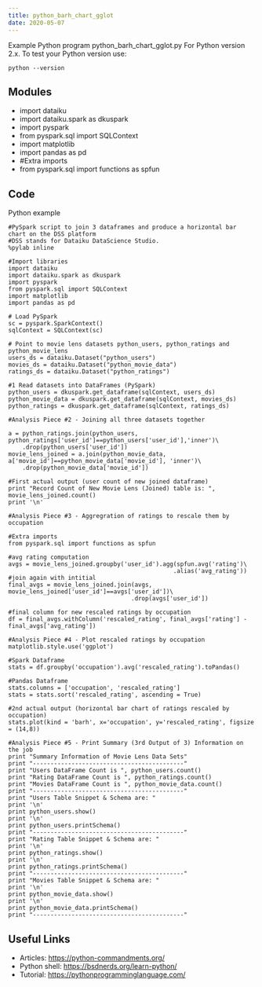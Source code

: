 ```yaml
---
title: python_barh_chart_gglot
date: 2020-05-07
---
```

Example Python program python_barh_chart_gglot.py
For Python version 2.x.
To test your Python version use:

    python --version

## Modules

* import dataiku
* import dataiku.spark as dkuspark
* import pyspark
* from pyspark.sql import SQLContext
* import matplotlib
* import pandas as pd
* #Extra imports
* from pyspark.sql import functions as spfun

## Code

Python example

    #PySpark script to join 3 dataframes and produce a horizontal bar chart on the DSS platform
    #DSS stands for Dataiku DataScience Studio.
    %pylab inline
    
    #Import libraries
    import dataiku
    import dataiku.spark as dkuspark
    import pyspark
    from pyspark.sql import SQLContext
    import matplotlib
    import pandas as pd
    
    # Load PySpark
    sc = pyspark.SparkContext()
    sqlContext = SQLContext(sc)
    
    # Point to movie lens datasets python_users, python_ratings and python_movie_lens
    users_ds = dataiku.Dataset("python_users")
    movies_ds = dataiku.Dataset("python_movie_data")
    ratings_ds = dataiku.Dataset("python_ratings")
    
    #1 Read datasets into DataFrames (PySpark)
    python_users = dkuspark.get_dataframe(sqlContext, users_ds)
    python_movie_data = dkuspark.get_dataframe(sqlContext, movies_ds)
    python_ratings = dkuspark.get_dataframe(sqlContext, ratings_ds)
    
    #Analysis Piece #2 - Joining all three datasets together
    
    a = python_ratings.join(python_users, python_ratings['user_id']==python_users['user_id'],'inner')\
        .drop(python_users['user_id'])
    movie_lens_joined = a.join(python_movie_data, a['movie_id']==python_movie_data['movie_id'], 'inner')\
        .drop(python_movie_data['movie_id'])
    
    #First actual output (user count of new joined dataframe)
    print "Record Count of New Movie Lens (Joined) table is: ", movie_lens_joined.count()
    print '\n'
    
    #Analysis Piece #3 - Aggregration of ratings to rescale them by occupation
    
    #Extra imports
    from pyspark.sql import functions as spfun
    
    #avg rating computation
    avgs = movie_lens_joined.groupby('user_id').agg(spfun.avg('rating')\
                                                   .alias('avg_rating'))
    #join again with intitial
    final_avgs = movie_lens_joined.join(avgs, movie_lens_joined['user_id']==avgs['user_id'])\
                                       .drop(avgs['user_id'])
    
    #final column for new rescaled ratings by occupation
    df = final_avgs.withColumn('rescaled_rating', final_avgs['rating'] - final_avgs['avg_rating'])
    
    #Analysis Piece #4 - Plot rescaled ratings by occupation
    matplotlib.style.use('ggplot')
    
    #Spark Dataframe
    stats = df.groupby('occupation').avg('rescaled_rating').toPandas()
    
    #Pandas Dataframe
    stats.columns = ['occupation', 'rescaled_rating']
    stats = stats.sort('rescaled_rating', ascending = True)
    
    #2nd actual output (horizontal bar chart of ratings rescaled by occupation)
    stats.plot(kind = 'barh', x='occupation', y='rescaled_rating', figsize = (14,8))
    
    #Analysis Piece #5 - Print Summary (3rd Output of 3) Information on the job
    print "Summary Information of Movie Lens Data Sets"
    print "-------------------------------------------"
    print "Users DataFrame Count is ", python_users.count()
    print "Rating DataFrame Count is ", python_ratings.count()
    print "Movies DataFrame Count is ", python_movie_data.count()
    print "-------------------------------------------"
    print "Users Table Snippet & Schema are: "
    print '\n'
    print python_users.show()
    print '\n'
    print python_users.printSchema()
    print "-------------------------------------------"
    print "Rating Table Snippet & Schema are: "
    print '\n'
    print python_ratings.show()
    print '\n'
    print python_ratings.printSchema()
    print "-------------------------------------------"
    print "Movies Table Snippet & Schema are: "
    print '\n'
    print python_movie_data.show()
    print '\n'
    print python_movie_data.printSchema()
    print "-------------------------------------------"
    

## Useful Links

- Articles: https://python-commandments.org/
- Python shell: https://bsdnerds.org/learn-python/
- Tutorial: https://pythonprogramminglanguage.com/
